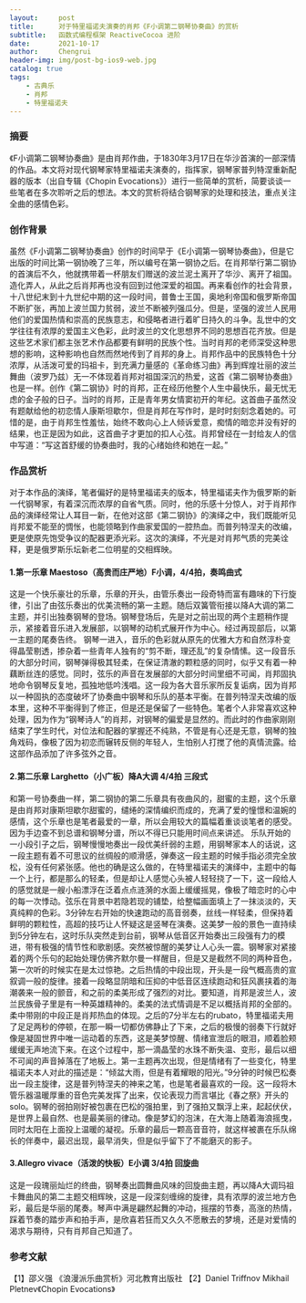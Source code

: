 ```yaml
---
layout:     post
title:      对于特里福诺夫演奏的肖邦《F小调第二钢琴协奏曲》的赏析
subtitle:   函数式编程框架 ReactiveCocoa 进阶
date:       2021-10-17
author:     Chengrui
header-img: img/post-bg-ios9-web.jpg
catalog: true
tags:
    - 古典乐
    - 肖邦
    - 特里福诺夫
---
```

### 摘要

《F小调第二钢琴协奏曲》是由肖邦作曲，于1830年3月17日在华沙首演的一部深情的作品。本文将对现代钢琴家特里福诺夫演奏的，指挥家，钢琴家普列特涅重新配器的版本（出自专辑《Chopin Evocations》）进行一些简单的赏析，简要谈谈一些笔者在多次聆听之后的想法。本文的赏析将结合钢琴家的处理和技法，重点关注全曲的感情色彩。



### 创作背景

虽然《F小调第二钢琴协奏曲》创作的时间早于《E小调第一钢琴协奏曲》，但是它出版的时间比第一钢协晚了三年，所以编号在第一钢协之后。在肖邦举行第二钢协的首演后不久，他就携带着一杯朋友们赠送的波兰泥土离开了华沙、离开了祖国。造化弄人，从此之后肖邦再也没有回到过他深爱的祖国。再来看创作的社会背景，十八世纪末到十九世纪中期的这一段时间，普鲁士王国，奥地利帝国和俄罗斯帝国不断扩张，再加上波兰国力贫弱，波兰不断被列强瓜分。但是，坚强的波兰人民用他们的爱国热情和崇高的民族意志，和侵略者进行着旷日持久的斗争。乱世中的文学往往有浓厚的爱国主义色彩，此时波兰的文化思想界不同的思想百花齐放。但是这些艺术家们都主张艺术作品都要有鲜明的民族个性。当时肖邦的老师深受这种思想的影响，这种影响也自然而然地传到了肖邦的身上。肖邦作品中的民族特色十分浓厚，从活泼可爱的玛祖卡，到充满力量感的《革命练习曲》再到辉煌壮丽的波兰舞曲（波罗乃兹）无一不体现着肖邦对祖国深沉的热爱，这首《第二钢琴协奏曲》也是一样。创作《第二钢协》时的肖邦，正在经历他整个人生中最快乐，最无忧无虑的金子般的日子。当时的肖邦，正是青年男女情窦初开的年纪。这首曲子虽然没有题献给他的初恋情人康斯坦歇尔，但是肖邦在写作时，是时时刻刻念着她的。可惜的是，由于肖邦生性羞怯，始终不敢向心上人倾诉爱意，痴情的暗恋并没有好的结果，也正是因为如此，这首曲子才更加的扣人心弦。肖邦曾经在一封给友人的信中写道：“写这首舒缓的协奏曲时，我的心绪始终和她在一起。”



### 作品赏析

对于本作品的演绎，笔者偏好的是特里福诺夫的版本，特里福诺夫作为俄罗斯的新一代钢琴家，有着深沉而浓厚的自省气质。同时，他的乐感十分惊人，对于肖邦作品的演绎经常让人耳目一新，在他对这部《第二钢协》的演绎之中，我们既能听见肖邦爱不能至的惆怅，也能领略到作曲家爱国的一腔热血。而普列特涅夫的改编，更是使原先饱受争议的配器更添光彩。这次的演绎，不光是对肖邦气质的完美诠释，更是俄罗斯乐坛新老二位明星的交相辉映。



#### 1.第一乐章 Maestoso（高贵而庄严地）F小调，4/4拍，奏鸣曲式

这是一个快乐豪壮的乐章，乐章的开头，由管乐奏出一段奇特而富有趣味的下行旋律，引出了由弦乐奏出的优美流畅的第一主题。随后双簧管衔接以降A大调的第二主题，并引出独奏钢琴的登场。钢琴登场后，先是对之前出现的两个主题稍作提示，紧接着音乐进入发展部，以钢琴的动机式展开作为中心。经过再现部后，以第一主题的尾奏告终。
钢琴一进入，音乐的色彩就从原先的优雅大方和自然淳朴变得晶莹剔透，掺杂着一些青年人独有的“剪不断，理还乱”的复杂情愫。这一段音乐的大部分时间，钢琴弹得极其轻柔，在保证清澈的颗粒感的同时，似乎又有着一种藕断丝连的感觉。同时，弦乐的声音在发展部的大部分时间里细不可闻，肖邦固执地命令钢琴反复地，孤独地低吟浅唱。这一段为各大音乐家所反复诟病，因为肖邦以一种固执的态度破坏了协奏曲中钢琴和乐队的基本平衡。在普列特涅夫改编的版本里，这种不平衡得到了修正，但是还是保留了一些特色。笔者个人非常喜欢这种处理，因为作为“钢琴诗人”的肖邦，对钢琴的偏爱是显然的。而此时的作曲家刚刚结束了学生时代，对位法和配器的掌握还不纯熟，不管是有心还是无意，钢琴的独角戏码，像极了因为初恋而辗转反侧的年轻人，生怕别人打搅了他的真情流露。给这部作品添加了许多弦外之音。



#### 2.第二乐章 Larghetto（小广板）降A大调 4/4拍 三段式

和第一号协奏曲一样，第二钢协的第二乐章具有夜曲风的，甜蜜的主题，这个乐章是由肖邦对康斯坦歇尔甜蜜的，缱绻的深情编织而成的，充满了爱的憧憬和温婉的感情，这个乐章也是笔者最爱的一章，所以会用较大的篇幅着重谈谈笔者的感受。因为手边查不到总谱和钢琴分谱，所以不得已只能用时间点来讲述。
乐队开始的一小段引子之后，钢琴慢慢地奏出一段优美纤弱的主题，用钢琴家本人的话说，这一段主题有着不可思议的丝绸般的顺滑感，弹奏这一段主题的时候手指必须完全放松，没有任何紧张感。他也的确是这么做的，在特里福诺夫的演绎中，主题中的每一个上行，都是那么的轻柔，但是却让人感觉心头被人轻轻挠了一下，这一段给人的感觉就是一艘小船漂浮在泛着点点涟漪的水面上缓缓摇晃，像极了暗恋时的心中的每一次悸动。弦乐在背景中若隐若现的铺垫，给整幅画面填上了一抹淡淡的，天真纯粹的色彩。3分钟左右开始的快速跑动的高音弱奏，丝线一样轻柔，但保持着鲜明的颗粒性，高超的技巧让人怀疑这是竖琴在演奏。这美梦一般的景色一直持续到5分钟左右，这时乐队突然走到台前，钢琴从低音区开始奏出三段强有力的模进，带有极强的情节性和歌剧感。突然被惊醒的美梦让人心头一震。钢琴家对紧接着的两个乐句的起始处理仿佛齐默尔曼一样醒目，但是又是截然不同的两种音色，第一次听的时候实在是太过惊艳。之后热情的中段出现，开头是一段气概高贵的宣叙调一般的旋律。接着一段略显阴暗和压抑的中低音区连续跑动和狂风裹挟着的海潮袭来一般的颤音，和之前的柔美形成了强烈的对比。要知道，肖邦是波兰人，波兰民族骨子里是有一种英雄精神的。柔美的法式情调是不足以概括肖邦的全部的。柔中带刚的中段正是肖邦热血的体现。之后的7分半左右的rubato，特里福诺夫用了足足两秒的停顿，在那一瞬一切都仿佛静止了下来，之后的极慢的弱奏下行就好像是凝固世界中唯一运动着的东西，这是美梦惊醒、情绪宣泄后的眼泪，顺着脸颊缓缓无声地流下来。在这个过程中，那一滴晶莹的水珠不断失温、变形，最后以细不可闻的声音掉落在了地板上。第一主题再次出现，但是情绪有了一些变化，特里福诺夫本人对此的描述是：“倾盆大雨，但是有着耀眼的阳光。”9分钟的时候巴松奏出一段主旋律，这是普列特涅夫的神来之笔，也是笔者最喜欢的一段。这一段将木管乐器温暖厚重的音色完美发挥了出来，仅论表现力而言堪比《春之祭》开头的solo。钢琴的弱拍刚好被包裹在巴松的强拍里，到了强拍又飘浮上来，起起伏伏，是世界上最自然、也是最美丽的律动。像是梦幻的泡沫，在大海上随着海浪摇曳，同时太阳在上面投上温暖的凝视。乐章的最后一颗高音音符，就这样被裹在乐队绵长的伴奏中，最迟出现，最早消失，但是似乎留下了不能磨灭的影子。



#### 3.Allegro vivace（活泼的快板）E小调 3/4拍 回旋曲

这是一段瑰丽灿烂的终曲，钢琴奏出圆舞曲风味的回旋曲主题，再以降A大调玛祖卡舞曲风的第二主题交相辉映，这是一段深刻缠绵的旋律，具有浓厚的波兰地方色彩，最后是华丽的尾奏。琴声中满是翩然起舞的冲动，摇摆的节奏，高涨的热情，踩着节奏的踏步声和拍手声，是欣喜若狂而又久久不愿散去的梦境，还是对爱情的渴求与期待，只有肖邦自己知道了。



### 参考文献

【1】邵义强 《浪漫派乐曲赏析》河北教育出版社
【2】Daniel Triffnov Mikhail Pletnev《Chopin Evocations》